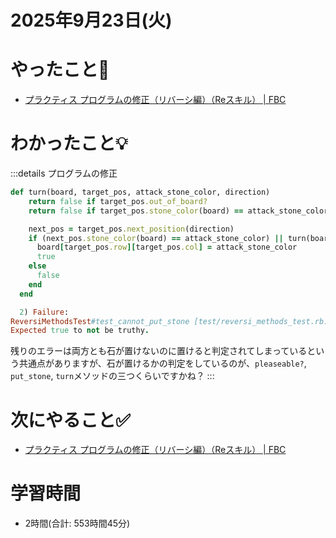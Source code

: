 # 2025年9月23日(火)

# やったこと📝

- [プラクティス プログラムの修正（リバーシ編）（Reスキル） \| FBC](https://bootcamp.fjord.jp/practices/321)

# わかったこと💡
:::details プログラムの修正
```ruby
def turn(board, target_pos, attack_stone_color, direction)
    return false if target_pos.out_of_board?
    return false if target_pos.stone_color(board) == attack_stone_color

    next_pos = target_pos.next_position(direction)
    if (next_pos.stone_color(board) == attack_stone_color) || turn(board, next_pos, attack_stone_color, direction)
      board[target_pos.row][target_pos.col] = attack_stone_color
      true
    else
      false
    end
  end
```
```ruby
  2) Failure:
ReversiMethodsTest#test_cannot_put_stone [test/reversi_methods_test.rb:73]:
Expected true to not be truthy.
```
残りのエラーは両方とも石が置けないのに置けると判定されてしまっているという共通点がありますが、石が置けるかの判定をしているのが、`pleaseable?`, `put_stone`, `turn`メソッドの三つくらいですかね？
:::
# 次にやること✅

- [プラクティス プログラムの修正（リバーシ編）（Reスキル） \| FBC](https://bootcamp.fjord.jp/practices/321)

# 学習時間

- 2時間(合計: 553時間45分)
